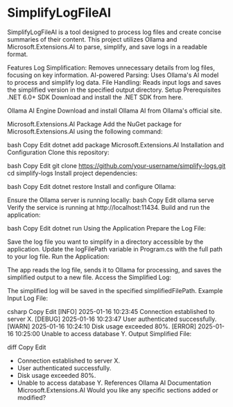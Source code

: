 # SimplifyLogFileAI
 SimplifyLogFileAI is a tool designed to process log files and create concise summaries of their content. This project utilizes Ollama and Microsoft.Extensions.AI to parse, simplify, and save logs in a readable format.

Features
Log Simplification: Removes unnecessary details from log files, focusing on key information.
AI-powered Parsing: Uses Ollama's AI model to process and simplify log data.
File Handling: Reads input logs and saves the simplified version in the specified output directory.
Setup
Prerequisites
.NET 6.0+ SDK
Download and install the .NET SDK from here.

Ollama AI Engine
Download and install Ollama AI from Ollama's official site.

Microsoft.Extensions.AI Package
Add the NuGet package for Microsoft.Extensions.AI using the following command:

bash
Copy
Edit
dotnet add package Microsoft.Extensions.AI
Installation and Configuration
Clone this repository:

bash
Copy
Edit
git clone https://github.com/your-username/simplify-logs.git
cd simplify-logs
Install project dependencies:

bash
Copy
Edit
dotnet restore
Install and configure Ollama:

Ensure the Ollama server is running locally:
bash
Copy
Edit
ollama serve
Verify the service is running at http://localhost:11434.
Build and run the application:

bash
Copy
Edit
dotnet run
Using the Application
Prepare the Log File:

Save the log file you want to simplify in a directory accessible by the application.
Update the logFilePath variable in Program.cs with the full path to your log file.
Run the Application:

The app reads the log file, sends it to Ollama for processing, and saves the simplified output to a new file.
Access the Simplified Log:

The simplified log will be saved in the specified simplifiedFilePath.
Example
Input Log File:

csharp
Copy
Edit
[INFO] 2025-01-16 10:23:45 Connection established to server X.
[DEBUG] 2025-01-16 10:23:47 User authenticated successfully.
[WARN] 2025-01-16 10:24:10 Disk usage exceeded 80%.
[ERROR] 2025-01-16 10:25:00 Unable to access database Y.
Output Simplified File:

diff
Copy
Edit
- Connection established to server X.
- User authenticated successfully.
- Disk usage exceeded 80%.
- Unable to access database Y.
References
Ollama AI Documentation
Microsoft.Extensions.AI
Would you like any specific sections added or modified?
